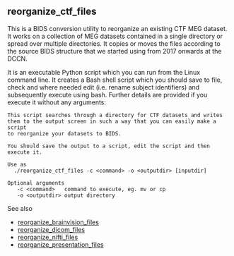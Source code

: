 ## reorganize_ctf_files

This is a BIDS conversion utility to reorganize an existing CTF MEG dataset. It works on a collection of MEG datasets contained in a single directory or spread over multiple directories. It copies or moves the files according to the source BIDS structure that we started using from 2017 onwards at the DCCN.

It is an executable Python script which you can run from the Linux command line. It creates a Bash shell script which you should save to file, check and where needed edit (i.e. rename subject identifiers) and subsequently execute using bash. Further details are provided if you execute it without any arguments:

```
This script searches through a directory for CTF datasets and writes
them to the output screen in such a way that you can easily make a script
to reorganize your datasets to BIDS.

You should save the output to a script, edit the script and then execute it.

Use as
  ./reorganize_ctf_files -c <command> -o <outputdir> [inputdir]

Optional arguments
   -c <command>   command to execute, eg. mv or cp
   -o <outputdir> output directory
```

See also
  * [reorganize_brainvision_files](reorganize_brainvision_files.md)
  * [reorganize_dicom_files](reorganize_dicom_files.md)
  * [reorganize_nifti_files](reorganize_nifti_files.md)
  * [reorganize_presentation_files](reorganize_presentation_files.md)
  
